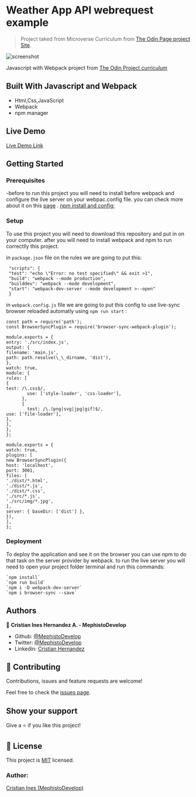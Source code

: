 # Weather App API webrequest example

> Project taked from Microverse Curriculum from [The Odin Page project Site]().

![screenshot](./pageseafood.png)

Javascript with Webpack project from [The Odin Project curriculum](https://www.theodinproject.com/courses/javascript/lessons/working-with-apis)

## Built With Javascript and Webpack

- Html,Css,JavaScript
- Webpack
- npm manager

## Live Demo

[Live Demo Link]()

## Getting Started

### Prerequisites

-before to run this project you will need to install before webpack and configure the live server on your webpac.config file. you can check more about it on this [page](https://webpack.js.org/guides/installation/) .
[npm install and config: ](https://docs.npmjs.com/cli/install)

### Setup

To use this project you will need to download this repository and put in on your computer.
after you will need to install webpack and npm to run correctlly this project.

in `package.json` file on the rules we are going to put this:

```
 "scripts": {
 "test": "echo \"Error: no test specified\" && exit >1",
 "build": "webpack --mode production",
 "builddev": "webpack --mode development",
 "start": "webpack-dev-server --mode development >--open"
 }
```

in `webpack.config.js` file we are going to put this config to use live-sync browser reloaded automatly using `npm run start` :

```
const path = require('path');
const BrowserSyncPlugin = require('browser-sync-webpack-plugin');

module.exports = {
entry: './src/index.js',
output: {
filename: 'main.js',
path: path.resolve(\_\_dirname, 'dist'),
},
watch: true,
module: {
rules: [
{
test: /\.css$/,
        use: ['style-loader', 'css-loader'],
      },
      {
        test: /\.(png|svg|jpg|gif)$/,
use: ['file-loader'],
},
],
},
};

module.exports = {
watch: true,
plugins: [
new BrowserSyncPlugin({
host: 'localhost',
port: 3001,
files: [
'./dist/*.html',
'./dist/*.js',
'./dist/*.css',
'./src/*.js',
'./src/img/*.jpg',
],
server: { baseDir: ['dist'] },
}),
],
};
```

### Deployment

To deploy the application and see it on the browser you can use npm to do that task on the server provider by webpack. to run the live server you will need to open your project folder terminal and run this commands:

```
`npm install`
`npm run build`
`npm i -D webpack-dev-server`
`npm i browser-sync --save`
```

## Authors

👤 **Cristian Ines Hernandez A. - MephistoDevelop**

- Github: [@MephistoDevelop](https://github.com/MephistoDevelop)
- Twitter: [@MephistoDevelop](https://twitter.com/MephistoDevelop)
- Linkedin: [Cristian Hernandez](https://www.linkedin.com/in/cristian-hernandez1992/)

## 🤝 Contributing

Contributions, issues and feature requests are welcome!

Feel free to check the [issues page](issues/).

## Show your support

Give a ⭐️ if you like this project!

## 📝 License

This project is [MIT](lic.url) licensed.

### Author:

[Cristian Ines (MephistoDevelop)](https://github.com/MephistoDevelop)
